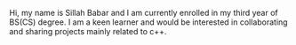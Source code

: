  Hi, my name is Sillah Babar and I am currently enrolled in my third year of BS(CS) degree. I am a keen learner and 
 would be interested in collaborating and sharing projects mainly related to c++. 
